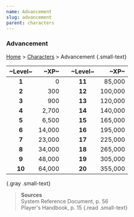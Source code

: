 ```yaml
---
name: Advancement
slug: advancement
parent: characters
---
```

### Advancement
[Home](dm-operations-center) > [Characters](characters) > Advancement {.small-text}

| ~Level~ |   ~XP~ |     | ~Level~ |    ~XP~ |
| :-----: | -----: | --- | :-----: | ------: |
|  **1**  |      0 |     | **11**  |  85,000 |
|  **2**  |    300 |     | **12**  | 100,000 |
|  **3**  |    900 |     | **13**  | 120,000 |
|  **4**  |  2,700 |     | **14**  | 140,000 |
|  **5**  |  6,500 |     | **15**  | 165,000 |
|  **6**  | 14,000 |     | **16**  | 195,000 |
|  **7**  | 23,000 |     | **17**  | 225,000 |
|  **8**  | 34,000 |     | **18**  | 265,000 |
|  **9**  | 48,000 |     | **19**  | 305,000 |
| **10**  | 64,000 |     | **20**  | 355,000 |
{.gray .small-text}

> **Sources** <br/>
> System Reference Document, p. 56<br/>
> Player's Handbook, p. 15
{.read .small-text}